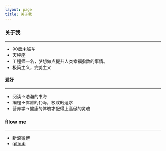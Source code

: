 ```yaml
---
layout: page
title: 关于我
---
```


### 关于我
---
* 80后末班车
* 天秤座
* 工程师一名，梦想做点提升人类幸福指数的事情。
* 极简主义，完美主义

#### 爱好
---

* 阅读->浩瀚的书海
* 编程->优雅的代码，极致的追求
* 营养学->健康的体魄才配得上高傲的灵魂

### fllow me
---

* <a href="http://weibo.com/2108885472/profile?topnav=1&wvr=6&is_all=1">新浪微博</a>
* <a href="https://github.com/yzq1989"> github </a>